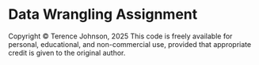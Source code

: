 # Data Wrangling Assignment

Copyright © Terence Johnson, 2025
This code is freely available for personal, educational, and non-commercial use, provided that appropriate credit is given to the original author.
